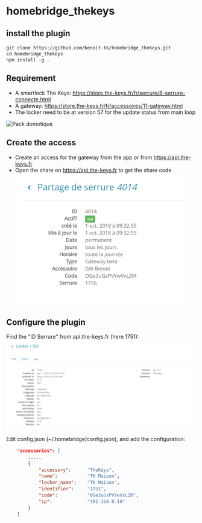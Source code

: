 # homebridge_thekeys

## install the plugin

```console
git clone https://github.com/benoit-tk/homebridge_thekeys.git
cd homebridge_thekeys
npm install -g .
```


## Requirement

* A smartlock The Keys: https://store.the-keys.fr/fr/serrure/8-serrure-connecte.html
* A gateway: https://store.the-keys.fr/fr/accessoires/11-gateway.html
* The locker need to be at version 57 for the update status from main loop

![Pack domotique](https://www.the-keys.eu/195-large_default/pack-domotique.jpg)


## Create the access

* Create an access for the gateway from the app or from https://api.the-keys.fr
* Open the share on https://api.the-keys.fr to get the share code
![Share](/screenshots/share.png)

## Configure the plugin
Find the "ID Serrure" from api.the-keys.fr (here 1751): 
![Configuration](/screenshots/conf_serrure.png)

Edit config.json (~/.homebridge/config.json), and add the configuration:

```json
    "accessories": [
        ....,
        {
            "accessory":      "TheKeys",
            "name":           "TK Maison",
            "locker_name":    "TK Maison",
            "identifier":     "1751",
            "code":           "0Ge3uGsPVYwVxLZM",
            "ip":             "192.168.0.10"
        }
    ]
```
